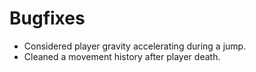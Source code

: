 # Bugfixes
* Considered player gravity accelerating during a jump.
* Cleaned a movement history after player death.
